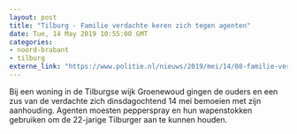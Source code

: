 ```yaml
---
layout: post
title: "Tilburg - Familie verdachte keren zich tegen agenten"
date: Tue, 14 May 2019 10:55:00 GMT
categories: 
- noord-brabant 
- tilburg 
externe_link: "https://www.politie.nl/nieuws/2019/mei/14/08-familie-verdachte-keren-zich-tegen-agenten.html"
---
```


Bij een woning in de Tilburgse wijk Groenewoud gingen de ouders en een zus van de verdachte zich dinsdagochtend 14 mei bemoeien met zijn aanhouding. Agenten moesten pepperspray en hun wapenstokken gebruiken om de 22-jarige Tilburger aan te kunnen houden.

